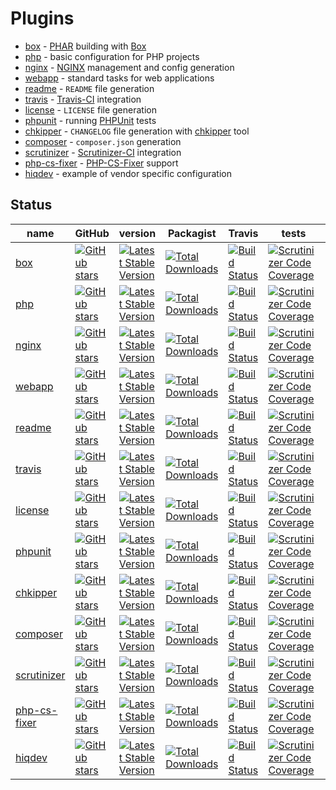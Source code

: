 # Plugins

- [box] - [PHAR] building with [Box](https://github.com/box-project/box2)
- [php] - basic configuration for PHP projects
- [nginx] - [NGINX](https://nginx.com) management and config generation
- [webapp] - standard tasks for web applications
- [readme] - `README` file generation
- [travis] - [Travis-CI](https://travis-ci.org) integration
- [license] - `LICENSE` file generation
- [phpunit] - running [PHPUnit](https://phpunit.de) tests
- [chkipper] - `CHANGELOG` file generation with [chkipper](https://github.com/hiqdev/chkipper) tool
- [composer] - `composer.json` generation
- [scrutinizer] - [Scrutinizer-CI](https://scrutinizer-ci.com/) integration
- [php-cs-fixer] - [PHP-CS-Fixer](https://github.com/FriendsOfPHP/PHP-CS-Fixer) support
- [hiqdev] - example of vendor specific configuration

[phar]:     http://php.net/manual/en/intro.phar.php

## Status

| name | GitHub | version | Packagist | Travis | tests | Scrutinizer |
|------|--------|---------|-----------|--------|-------|-------------|
| [box] | [![GitHub stars](https://img.shields.io/github/stars/hiqdev/hidev-box.svg?style=social&label=Star)](https://github.com/hiqdev/hidev-box) | [![Latest Stable Version](https://poser.pugx.org/hiqdev/hidev-box/v/stable)](https://packagist.org/packages/hiqdev/hidev-box) | [![Total Downloads](https://img.shields.io/packagist/dt/hiqdev/hidev-box.svg?label=total&colorB=0475b5)](https://packagist.org/packages/hiqdev/hidev-box) | [![Build Status](https://img.shields.io/travis/hiqdev/hidev-box.svg)](https://travis-ci.org/hiqdev/hidev-box) | [![Scrutinizer Code Coverage](https://img.shields.io/scrutinizer/coverage/g/hiqdev/hidev-box.svg)](https://scrutinizer-ci.com/g/hiqdev/hidev-box/) | [![Scrutinizer Code Quality](https://img.shields.io/scrutinizer/g/hiqdev/hidev-box.svg?label=quality)](https://scrutinizer-ci.com/g/hiqdev/hidev-box/) |
| [php] | [![GitHub stars](https://img.shields.io/github/stars/hiqdev/hidev-php.svg?style=social&label=Star)](https://github.com/hiqdev/hidev-php) | [![Latest Stable Version](https://poser.pugx.org/hiqdev/hidev-php/v/stable)](https://packagist.org/packages/hiqdev/hidev-php) | [![Total Downloads](https://img.shields.io/packagist/dt/hiqdev/hidev-php.svg?label=total&colorB=0475b5)](https://packagist.org/packages/hiqdev/hidev-php) | [![Build Status](https://img.shields.io/travis/hiqdev/hidev-php.svg)](https://travis-ci.org/hiqdev/hidev-php) | [![Scrutinizer Code Coverage](https://img.shields.io/scrutinizer/coverage/g/hiqdev/hidev-php.svg)](https://scrutinizer-ci.com/g/hiqdev/hidev-php/) | [![Scrutinizer Code Quality](https://img.shields.io/scrutinizer/g/hiqdev/hidev-php.svg?label=quality)](https://scrutinizer-ci.com/g/hiqdev/hidev-php/) |
| [nginx] | [![GitHub stars](https://img.shields.io/github/stars/hiqdev/hidev-nginx.svg?style=social&label=Star)](https://github.com/hiqdev/hidev-nginx) | [![Latest Stable Version](https://poser.pugx.org/hiqdev/hidev-nginx/v/stable)](https://packagist.org/packages/hiqdev/hidev-nginx) | [![Total Downloads](https://img.shields.io/packagist/dt/hiqdev/hidev-nginx.svg?label=total&colorB=0475b5)](https://packagist.org/packages/hiqdev/hidev-nginx) | [![Build Status](https://img.shields.io/travis/hiqdev/hidev-nginx.svg)](https://travis-ci.org/hiqdev/hidev-nginx) | [![Scrutinizer Code Coverage](https://img.shields.io/scrutinizer/coverage/g/hiqdev/hidev-nginx.svg)](https://scrutinizer-ci.com/g/hiqdev/hidev-nginx/) | [![Scrutinizer Code Quality](https://img.shields.io/scrutinizer/g/hiqdev/hidev-nginx.svg?label=quality)](https://scrutinizer-ci.com/g/hiqdev/hidev-nginx/) |
| [webapp] | [![GitHub stars](https://img.shields.io/github/stars/hiqdev/hidev-webapp.svg?style=social&label=Star)](https://github.com/hiqdev/hidev-webapp) | [![Latest Stable Version](https://poser.pugx.org/hiqdev/hidev-webapp/v/stable)](https://packagist.org/packages/hiqdev/hidev-webapp) | [![Total Downloads](https://img.shields.io/packagist/dt/hiqdev/hidev-webapp.svg?label=total&colorB=0475b5)](https://packagist.org/packages/hiqdev/hidev-webapp) | [![Build Status](https://img.shields.io/travis/hiqdev/hidev-webapp.svg)](https://travis-ci.org/hiqdev/hidev-webapp) | [![Scrutinizer Code Coverage](https://img.shields.io/scrutinizer/coverage/g/hiqdev/hidev-webapp.svg)](https://scrutinizer-ci.com/g/hiqdev/hidev-webapp/) | [![Scrutinizer Code Quality](https://img.shields.io/scrutinizer/g/hiqdev/hidev-webapp.svg?label=quality)](https://scrutinizer-ci.com/g/hiqdev/hidev-webapp/) |
| [readme] | [![GitHub stars](https://img.shields.io/github/stars/hiqdev/hidev-readme.svg?style=social&label=Star)](https://github.com/hiqdev/hidev-readme) | [![Latest Stable Version](https://poser.pugx.org/hiqdev/hidev-readme/v/stable)](https://packagist.org/packages/hiqdev/hidev-readme) | [![Total Downloads](https://img.shields.io/packagist/dt/hiqdev/hidev-readme.svg?label=total&colorB=0475b5)](https://packagist.org/packages/hiqdev/hidev-readme) | [![Build Status](https://img.shields.io/travis/hiqdev/hidev-readme.svg)](https://travis-ci.org/hiqdev/hidev-readme) | [![Scrutinizer Code Coverage](https://img.shields.io/scrutinizer/coverage/g/hiqdev/hidev-readme.svg)](https://scrutinizer-ci.com/g/hiqdev/hidev-readme/) | [![Scrutinizer Code Quality](https://img.shields.io/scrutinizer/g/hiqdev/hidev-readme.svg?label=quality)](https://scrutinizer-ci.com/g/hiqdev/hidev-readme/) |
| [travis] | [![GitHub stars](https://img.shields.io/github/stars/hiqdev/hidev-travis.svg?style=social&label=Star)](https://github.com/hiqdev/hidev-travis) | [![Latest Stable Version](https://poser.pugx.org/hiqdev/hidev-travis/v/stable)](https://packagist.org/packages/hiqdev/hidev-travis) | [![Total Downloads](https://img.shields.io/packagist/dt/hiqdev/hidev-travis.svg?label=total&colorB=0475b5)](https://packagist.org/packages/hiqdev/hidev-travis) | [![Build Status](https://img.shields.io/travis/hiqdev/hidev-travis.svg)](https://travis-ci.org/hiqdev/hidev-travis) | [![Scrutinizer Code Coverage](https://img.shields.io/scrutinizer/coverage/g/hiqdev/hidev-travis.svg)](https://scrutinizer-ci.com/g/hiqdev/hidev-travis/) | [![Scrutinizer Code Quality](https://img.shields.io/scrutinizer/g/hiqdev/hidev-travis.svg?label=quality)](https://scrutinizer-ci.com/g/hiqdev/hidev-travis/) |
| [license] | [![GitHub stars](https://img.shields.io/github/stars/hiqdev/hidev-license.svg?style=social&label=Star)](https://github.com/hiqdev/hidev-license) | [![Latest Stable Version](https://poser.pugx.org/hiqdev/hidev-license/v/stable)](https://packagist.org/packages/hiqdev/hidev-license) | [![Total Downloads](https://img.shields.io/packagist/dt/hiqdev/hidev-license.svg?label=total&colorB=0475b5)](https://packagist.org/packages/hiqdev/hidev-license) | [![Build Status](https://img.shields.io/travis/hiqdev/hidev-license.svg)](https://travis-ci.org/hiqdev/hidev-license) | [![Scrutinizer Code Coverage](https://img.shields.io/scrutinizer/coverage/g/hiqdev/hidev-license.svg)](https://scrutinizer-ci.com/g/hiqdev/hidev-license/) | [![Scrutinizer Code Quality](https://img.shields.io/scrutinizer/g/hiqdev/hidev-license.svg?label=quality)](https://scrutinizer-ci.com/g/hiqdev/hidev-license/) |
| [phpunit] | [![GitHub stars](https://img.shields.io/github/stars/hiqdev/hidev-phpunit.svg?style=social&label=Star)](https://github.com/hiqdev/hidev-phpunit) | [![Latest Stable Version](https://poser.pugx.org/hiqdev/hidev-phpunit/v/stable)](https://packagist.org/packages/hiqdev/hidev-phpunit) | [![Total Downloads](https://img.shields.io/packagist/dt/hiqdev/hidev-phpunit.svg?label=total&colorB=0475b5)](https://packagist.org/packages/hiqdev/hidev-phpunit) | [![Build Status](https://img.shields.io/travis/hiqdev/hidev-phpunit.svg)](https://travis-ci.org/hiqdev/hidev-phpunit) | [![Scrutinizer Code Coverage](https://img.shields.io/scrutinizer/coverage/g/hiqdev/hidev-phpunit.svg)](https://scrutinizer-ci.com/g/hiqdev/hidev-phpunit/) | [![Scrutinizer Code Quality](https://img.shields.io/scrutinizer/g/hiqdev/hidev-phpunit.svg?label=quality)](https://scrutinizer-ci.com/g/hiqdev/hidev-phpunit/) |
| [chkipper] | [![GitHub stars](https://img.shields.io/github/stars/hiqdev/hidev-chkipper.svg?style=social&label=Star)](https://github.com/hiqdev/hidev-chkipper) | [![Latest Stable Version](https://poser.pugx.org/hiqdev/hidev-chkipper/v/stable)](https://packagist.org/packages/hiqdev/hidev-chkipper) | [![Total Downloads](https://img.shields.io/packagist/dt/hiqdev/hidev-chkipper.svg?label=total&colorB=0475b5)](https://packagist.org/packages/hiqdev/hidev-chkipper) | [![Build Status](https://img.shields.io/travis/hiqdev/hidev-chkipper.svg)](https://travis-ci.org/hiqdev/hidev-chkipper) | [![Scrutinizer Code Coverage](https://img.shields.io/scrutinizer/coverage/g/hiqdev/hidev-chkipper.svg)](https://scrutinizer-ci.com/g/hiqdev/hidev-chkipper/) | [![Scrutinizer Code Quality](https://img.shields.io/scrutinizer/g/hiqdev/hidev-chkipper.svg?label=quality)](https://scrutinizer-ci.com/g/hiqdev/hidev-chkipper/) |
| [composer] | [![GitHub stars](https://img.shields.io/github/stars/hiqdev/hidev-composer.svg?style=social&label=Star)](https://github.com/hiqdev/hidev-composer) | [![Latest Stable Version](https://poser.pugx.org/hiqdev/hidev-composer/v/stable)](https://packagist.org/packages/hiqdev/hidev-composer) | [![Total Downloads](https://img.shields.io/packagist/dt/hiqdev/hidev-composer.svg?label=total&colorB=0475b5)](https://packagist.org/packages/hiqdev/hidev-composer) | [![Build Status](https://img.shields.io/travis/hiqdev/hidev-composer.svg)](https://travis-ci.org/hiqdev/hidev-composer) | [![Scrutinizer Code Coverage](https://img.shields.io/scrutinizer/coverage/g/hiqdev/hidev-composer.svg)](https://scrutinizer-ci.com/g/hiqdev/hidev-composer/) | [![Scrutinizer Code Quality](https://img.shields.io/scrutinizer/g/hiqdev/hidev-composer.svg?label=quality)](https://scrutinizer-ci.com/g/hiqdev/hidev-composer/) |
| [scrutinizer] | [![GitHub stars](https://img.shields.io/github/stars/hiqdev/hidev-scrutinizer.svg?style=social&label=Star)](https://github.com/hiqdev/hidev-scrutinizer) | [![Latest Stable Version](https://poser.pugx.org/hiqdev/hidev-scrutinizer/v/stable)](https://packagist.org/packages/hiqdev/hidev-scrutinizer) | [![Total Downloads](https://img.shields.io/packagist/dt/hiqdev/hidev-scrutinizer.svg?label=total&colorB=0475b5)](https://packagist.org/packages/hiqdev/hidev-scrutinizer) | [![Build Status](https://img.shields.io/travis/hiqdev/hidev-scrutinizer.svg)](https://travis-ci.org/hiqdev/hidev-scrutinizer) | [![Scrutinizer Code Coverage](https://img.shields.io/scrutinizer/coverage/g/hiqdev/hidev-scrutinizer.svg)](https://scrutinizer-ci.com/g/hiqdev/hidev-scrutinizer/) | [![Scrutinizer Code Quality](https://img.shields.io/scrutinizer/g/hiqdev/hidev-scrutinizer.svg?label=quality)](https://scrutinizer-ci.com/g/hiqdev/hidev-scrutinizer/) |
| [php-cs-fixer] | [![GitHub stars](https://img.shields.io/github/stars/hiqdev/hidev-php-cs-fixer.svg?style=social&label=Star)](https://github.com/hiqdev/hidev-php-cs-fixer) | [![Latest Stable Version](https://poser.pugx.org/hiqdev/hidev-php-cs-fixer/v/stable)](https://packagist.org/packages/hiqdev/hidev-php-cs-fixer) | [![Total Downloads](https://img.shields.io/packagist/dt/hiqdev/hidev-php-cs-fixer.svg?label=total&colorB=0475b5)](https://packagist.org/packages/hiqdev/hidev-php-cs-fixer) | [![Build Status](https://img.shields.io/travis/hiqdev/hidev-php-cs-fixer.svg)](https://travis-ci.org/hiqdev/hidev-php-cs-fixer) | [![Scrutinizer Code Coverage](https://img.shields.io/scrutinizer/coverage/g/hiqdev/hidev-php-cs-fixer.svg)](https://scrutinizer-ci.com/g/hiqdev/hidev-php-cs-fixer/) | [![Scrutinizer Code Quality](https://img.shields.io/scrutinizer/g/hiqdev/hidev-php-cs-fixer.svg?label=quality)](https://scrutinizer-ci.com/g/hiqdev/hidev-php-cs-fixer/) |
| [hiqdev] | [![GitHub stars](https://img.shields.io/github/stars/hiqdev/hidev-hiqdev.svg?style=social&label=Star)](https://github.com/hiqdev/hidev-hiqdev) | [![Latest Stable Version](https://poser.pugx.org/hiqdev/hidev-hiqdev/v/stable)](https://packagist.org/packages/hiqdev/hidev-hiqdev) | [![Total Downloads](https://img.shields.io/packagist/dt/hiqdev/hidev-hiqdev.svg?label=total&colorB=0475b5)](https://packagist.org/packages/hiqdev/hidev-hiqdev) | [![Build Status](https://img.shields.io/travis/hiqdev/hidev-hiqdev.svg)](https://travis-ci.org/hiqdev/hidev-hiqdev) | [![Scrutinizer Code Coverage](https://img.shields.io/scrutinizer/coverage/g/hiqdev/hidev-hiqdev.svg)](https://scrutinizer-ci.com/g/hiqdev/hidev-hiqdev/) | [![Scrutinizer Code Quality](https://img.shields.io/scrutinizer/g/hiqdev/hidev-hiqdev.svg?label=quality)](https://scrutinizer-ci.com/g/hiqdev/hidev-hiqdev/) |

[box]:              https://github.com/hiqdev/hidev-box
[php]:              https://github.com/hiqdev/hidev-php
[nginx]:            https://github.com/hiqdev/hidev-nginx
[webapp]:           https://github.com/hiqdev/hidev-webapp
[readme]:           https://github.com/hiqdev/hidev-readme
[travis]:           https://github.com/hiqdev/hidev-travis
[license]:          https://github.com/hiqdev/hidev-license
[phpunit]:          https://github.com/hiqdev/hidev-phpunit
[chkipper]:         https://github.com/hiqdev/hidev-chkipper
[composer]:         https://github.com/hiqdev/hidev-composer
[scrutinizer]:      https://github.com/hiqdev/hidev-scrutinizer
[php-cs-fixer]:     https://github.com/hiqdev/hidev-php-cs-fixer
[hiqdev]:           https://github.com/hiqdev/hidev-hiqdev
